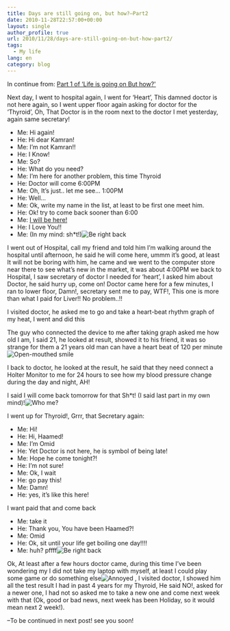```yaml
---
title: Days are still going on, but how?–Part2
date: 2010-11-28T22:57:00+00:00
layout: single
author_profile: true
url: 2010/11/28/days-are-still-going-on-but-how-part2/
tags:
  - My life
lang: en
category: blog
---
```

In continue from: [Part 1 of &#8216;Life is going on But how?'](/2010/11/28/days-are-still-going-on-but-how-part1/ "Days are still going on, but how?–Part1")

Next day, I went to hospital again, I went for ‘Heart’, This damned doctor is not here again, so I went upper floor again asking for doctor for the ‘Thyroid’, Oh, That Doctor is in the room next to the doctor I met yesterday, again same secretary!

* Me: Hi again!
* He: Hi dear Kamran!
* Me: I’m not Kamran!!
* He: I Know!
* Me: So?
* He: What do you need?
* Me: I’m here for another problem, this time Thyroid
* He: Doctor will come 6:00PM
* Me: Oh, It’s just.. let me see… 1:00PM
* He: Well…
* Me: Ok, write my name in the list, at least to be first one meet him.
* He: Ok! try to come back sooner than 6:00
* Me: [I will be here!](http://www.youtube.com/watch?v=5-5mGwyhruo)
* He: I Love You!!
* Me: (In my mind: sh*t!)![Be right back](http://lh3.ggpht.com/_vaUVXcmC3OI/TPLeRtXO3FI/AAAAAAAADQY/qnKTp_lxX30/wlEmoticon-berightback%5B2%5D.png?imgmax=800) 

I went out of Hospital, call my friend and told him I’m walking around the hospital until afternoon, he said he will come here, ummm it’s good, at least It will not be boring with him, he came and we went to the computer store near there to see what’s new in the market, it was about 4:00PM we back to Hospital, I saw secretary of doctor I needed for ‘heart’, I asked him about Doctor, he said hurry up, come on! Doctor came here for a few minutes, I ran to lower floor, Damn!, secretary sent me to pay, WTF!, This one is more than what I paid for Liver!! No problem..!!

I visited doctor, he asked me to go and take a heart-beat rhythm graph of my heat, I went and did this

The guy who connected the device to me after taking graph asked me how old I am, I said 21, he looked at result, showed it to his friend, it was so strange for them a 21 years old man can have a heart beat of 120 per minute![Open-mouthed smile](http://lh6.ggpht.com/_vaUVXcmC3OI/TPLeTYjORzI/AAAAAAAADQc/V3OSjYuZK08/wlEmoticon-openmouthedsmile%5B2%5D.png?imgmax=800) 

I back to doctor, he looked at the result, he said that they need connect a Holter Monitor to me for 24 hours to see how my blood pressure change during the day and night, AH!

I said I will come back tomorrow for that Sh*t! (I said last part in my own mind)!![Who me?](http://lh3.ggpht.com/_vaUVXcmC3OI/TPLeVMkQwhI/AAAAAAAADQg/2VmQL3CphYY/wlEmoticon-whome%5B2%5D.png?imgmax=800) 

I went up for Thyroid!, Grrr, that Secretary again:

* Me: Hi!
* He: Hi, Haamed!
* Me: I’m Omid
* He: Yet Doctor is not here, he is symbol of being late!
* Me: Hope he come tonight?!
* He: I’m not sure!
* Me: Ok, I wait
* He: go pay this!
* Me: Damn!
* He: yes, it’s like this here!

I want paid that and come back

* Me: take it
* He: Thank you, You have been Haamed?!
* Me: Omid
* He: Ok, sit until your life get boiling one day!!!!
* Me: huh? pffff![Be right back](http://lh3.ggpht.com/_vaUVXcmC3OI/TPLeRtXO3FI/AAAAAAAADQY/qnKTp_lxX30/wlEmoticon-berightback%5B2%5D.png?imgmax=800) 

Ok, At least after a few hours doctor came, during this time I’ve been wondering my I did not take my laptop with myself, at least I could play some game or do something else![Annoyed](http://lh6.ggpht.com/_vaUVXcmC3OI/TPLeW77Uh9I/AAAAAAAADQk/QgxJoDCi1qo/wlEmoticon-annoyed%5B2%5D.png?imgmax=800) , I visited doctor, I showed him all the test result I had in past 4 years for my Thyroid, He said NO!, asked for a newer one, I had not so asked me to take a new one and come next week with that (Ok, good or bad news, next week has been Holiday, so it would mean next 2 week!).

–To be continued in next post! see you soon!
